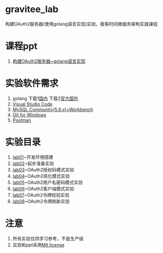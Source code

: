 # gravitee_lab

构建OAuth2服务器(使用golang语言实现)实验，极客时间微服务架构实践课程

# 课程ppt

1. [构建OAuth2服务器~golang语言实现](ppt/构建OAuth2服务器~golang语言实现.pdf)

# 实验软件需求

1. golang 下载1[国内](https://www.golangtc.com/download) 下载2[官方国外](https://golang.org/dl/)
2. [Visual Studio Code](https://code.visualstudio.com/)
3. [MySQL Community(5.6.x)+Workbench](https://dev.mysql.com/downloads/)
4. [Git for Windows](https://gitforwindows.org/)
5. [Postman](https://www.getpostman.com/)

# 实验目录

1. [lab01](lab01)~开发环境搭建
2. [lab02](lab02)~起步准备实验
3. [lab03](lab03)~OAuth2授权码模式实验
4. [lab04](lab04)~OAuth2简化模式实验
5. [lab05](lab05)~OAuth2用户名密码模式实验
6. [lab06](lab06)~OAuth2客户端模式实验
7. [lab07](lab07)~OAuth2令牌校验实验
8. [lab08](lab08)~OAuth2令牌刷新实验

# 注意

1. 所有实验仅供学习参考，不是生产级
2. 实验和ppt采用[Mit license](LICENSE)
